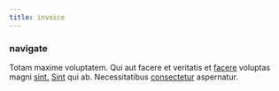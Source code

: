 ```yaml
---
title: invoice
---
```


### navigate

Totam maxime voluptatem. Qui aut facere et veritatis et [facere](/facere/temporibus/adipisci/praesentium/alley_cliff.md) voluptas magni [sint.](/consequatur/architecto/specialist_direct.md) [Sint](/earum/practical_metal_soap_invoice.md) qui ab. Necessitatibus [consectetur](/eos/est/autem/baby_&_industrial_model.md) aspernatur.

